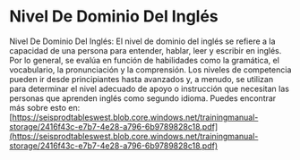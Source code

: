# Nivel De Dominio Del Inglés
Nivel De Dominio Del Inglés: El nivel de dominio del inglés se refiere a la capacidad de una persona para entender, hablar, leer y escribir en inglés. Por lo general, se evalúa en función de habilidades como la gramática, el vocabulario, la pronunciación y la comprensión. Los niveles de competencia pueden ir desde principiantes hasta avanzados y, a menudo, se utilizan para determinar el nivel adecuado de apoyo o instrucción que necesitan las personas que aprenden inglés como segundo idioma.
Puedes encontrar más sobre esto en: [https://seisprodtableswest.blob.core.windows.net/trainingmanual-storage/2416f43c-e7b7-4e28-a796-6b9789828c18.pdf](https://seisprodtableswest.blob.core.windows.net/trainingmanual-storage/2416f43c-e7b7-4e28-a796-6b9789828c18.pdf)